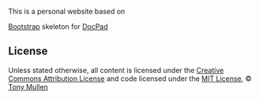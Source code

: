 This is a personal website based on

[Bootstrap](http://getbootstrap.com) skeleton for [DocPad](https://github.com/bevry/docpad)

## License

Unless stated otherwise, all content is licensed under the [Creative Commons Attribution License](http://creativecommons.org/licenses/by/3.0/) and code licensed under the [MIT License](http://creativecommons.org/licenses/MIT/), © [Tony Mullen](http://mathcs.pugetsound.edu/~tmullen)
